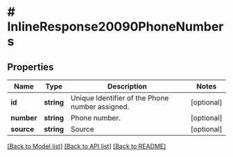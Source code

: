 # # InlineResponse20090PhoneNumbers

## Properties

Name | Type | Description | Notes
------------ | ------------- | ------------- | -------------
**id** | **string** | Unique Identifier of the Phone number assigned. | [optional] 
**number** | **string** | Phone number. | [optional] 
**source** | **string** | Source | [optional] 

[[Back to Model list]](../../README.md#documentation-for-models) [[Back to API list]](../../README.md#documentation-for-api-endpoints) [[Back to README]](../../README.md)


